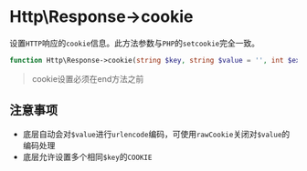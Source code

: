 # Http\Response->cookie

设置`HTTP`响应的`cookie`信息。此方法参数与`PHP`的`setcookie`完全一致。

```php
function Http\Response->cookie(string $key, string $value = '', int $expire = 0 , string $path = '/', string $domain  = '', bool $secure = false , bool $httponly = false);
```

> cookie设置必须在end方法之前

注意事项
---
* 底层自动会对`$value`进行`urlencode`编码，可使用`rawCookie`关闭对`$value`的编码处理
* 底层允许设置多个相同`$key`的`COOKIE`